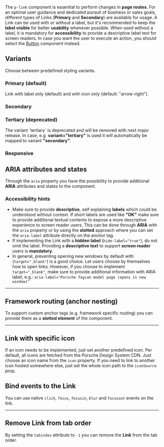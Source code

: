 <ComponentHeading name="Link"></ComponentHeading>

The `p-link` component is essential to perform changes in **page routes**. For an optimal user guidance and dedicated
pursuit of business or sales goals, different types of Links (**Primary** and **Secondary**) are available for usage. A
Link can be used with or without a label, but it's recommended to keep the **label visible** for better **usability**
whenever possible. When used without a label, it is mandatory for **accessibility** to provide a descriptive label text
for screen readers. In case you want the user to execute an action, you should select the [Button](components/button)
component instead.

<TableOfContents></TableOfContents>

## Variants

Choose between predefined styling variants.

### Primary (default)

Link with label only (default) and with icon only (default: "arrow-right").

<Playground :markup="buttons()" :config="config"></Playground>

### Secondary

<Playground :markup="buttons('secondary')" :config="config"></Playground>

### Tertiary (deprecated)

<Notification heading="Important note" state="error">
  The variant `tertiary` is deprecated and will be removed with next major release.
  In case, e.g. <b>variant="tertiary"</b> is used it will automatically be mapped to variant <b>"secondary"</b>.
</Notification>

<Playground :markup="buttons('tertiary')" :config="config"></Playground>

### Responsive

<Playground :markup="responsive" :config="config"></Playground>

## ARIA attributes and states

Through the `aria` property you have the possibility to provide additional **ARIA** attributes and states to the
component.

<Playground :markup="accessibility" :config="config"></Playground>

### <A11yIcon></A11yIcon> Accessibility hints

- Make sure to provide **descriptive**, self explaining **labels** which could be understood without context. If short
  labels are used like **"OK"** make sure to provide additional textual contents to expose a more descriptive experience
  to screen reader users. This can be done through **ARIA** with the `aria` property or by using the **slotted**
  approach where you can set the `aria-label` attribute directly on the anchor tag.
- If implementing the Link with a **hidden label** (`hide-label="true"`), do not omit the label. Providing a
  **descriptive text** to support **screen reader** users is **mandatory**.
- In general, preventing opening new windows by default with (`target="_blank"`) is a good choice. Let users choose by
  themselves how to open links. However, if you choose to implement `target="_blank"`, make sure to provide additional
  information with ARIA label, e.g.: `aria-label="Porsche Taycan model page (opens in new window)"`

---

## Framework routing (anchor nesting)

To support custom anchor tags (e.g. framework specific routing) you can provide them as a **slotted element** of the
component.

<Playground :markup="routing" :config="config"></Playground>

---

## Link with specific icon

If an icon needs to be implemented, just set another predefined icon. Per default, all icons are fetched from the
Porsche Design System CDN. Just choose an icon name from the `icon` property. If you need to link to another icon hosted
somewhere else, just set the whole icon path to the `iconSource` prop.

<Playground :markup="icon" :config="config"></Playground>

## Bind events to the Link

You can use native `click`, `focus`, `focusin`, `blur` and `focusout` events on the link.

<Playground :markup="events" :config="config"></Playground>

---

## Remove Link from tab order

By setting the `tabindex` attribute to `-1` you can remove the **Link** from the tab order.

<Playground :markup="taborder" :config="config"></Playground>

<script lang="ts">
import Vue from 'vue';
import Component from 'vue-class-component';

@Component
export default class Code extends Vue {
  config = { themeable: true, spacing: 'inline' };
  
  buttons(value: string) {
    const attr = value ? ` variant="${value}"` : '';
    return `<p-link${attr} href="https://www.porsche.com">Some label</p-link>
<p-link${attr} href="https://www.porsche.com" hide-label="true" icon="arrow-right">Some label</p-link>`;
    }

  responsive =
`<p-link variant="primary" href="https://www.porsche.com" hide-label="{ base: true, s: false }" icon="arrow-right">Some label</p-link>
<p-link variant="secondary" href="https://www.porsche.com" hide-label="{ base: true, m: false }" icon="arrow-right">Some label</p-link>`;

  accessibility = 
`<p-link href="https://www.porsche.com" aria="{ 'aria-label': 'Some more descriptive label' }">Some label</p-link>`;

  routing =
`<p-link>
  <a href="https://www.porsche.com">Some label</a>
</p-link>`;

  icon =
`<p-link href="https://www.porsche.com" icon="phone">Some label</p-link>
<p-link href="https://www.porsche.com" icon-source="${require('../../assets/icon-custom-kaixin.svg')}" hide-label="true">Some label</p-link>`;

  events =
`<p-link
  href="https://www.porsche.com"
  onclick="alert('click'); return false;"
  onfocus="console.log('focus')"
  onfocusin="console.log('focusin')"
  onblur="console.log('blur')"
  onfocusout="console.log('focusout')"
>Some label</p-link>`;

  taborder =
`<p-link href="https://www.porsche.com">Some label</p-link>
<p-link href="https://www.porsche.com" tabindex="-1">Some label</p-link>
<p-link href="https://www.porsche.com">Some label</p-link>`;
}
</script>

<style scoped lang="scss">
  .example-link {
    display: inline-block;
    outline: none;
    text-decoration: none;
  }
</style>

